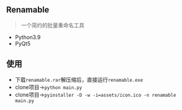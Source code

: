 ## Renamable

> 一个简约的批量重命名工具

* Python3.9
* PyQt5

## 使用

* 下载`renamable.rar`解压缩后，直接运行`renamable.exe`
* clone项目->`python main.py`
* clone项目->`pyinstaller -D -w -i=assets/icon.ico -n renamable main.py`
